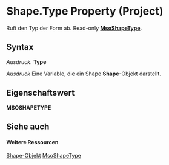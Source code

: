 
# Shape.Type Property (Project)
Ruft den Typ der Form ab. Read-only  **[MsoShapeType](http://msdn.microsoft.com/en-us/library/office/ff860759%28v=office.15%29)**.

## Syntax

 _Ausdruck_. **Type**

 _Ausdruck_ Eine Variable, die ein Shape **Shape**-Objekt darstellt.


## Eigenschaftswert

 **MSOSHAPETYPE**


## Siehe auch


#### Weitere Ressourcen


[Shape-Objekt](d2b32bcd-5595-a4a7-9772-feb25fd0103a.md)
[MsoShapeType](http://msdn.microsoft.com/en-us/library/office/ff860759%28v=office.15%29)